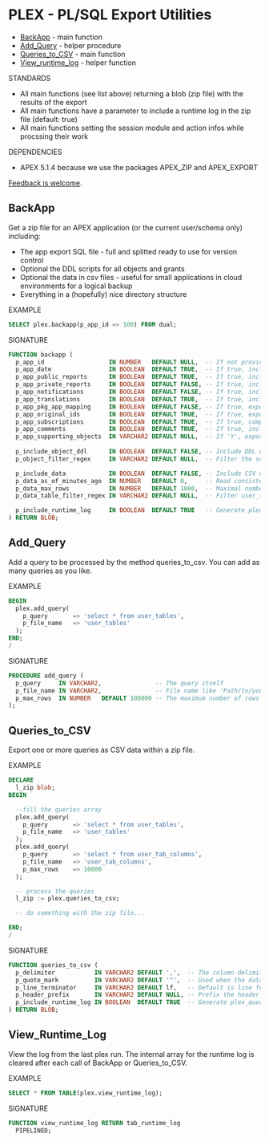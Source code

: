 PLEX - PL/SQL Export Utilities
==============================

- [BackApp](#backapp) - main function
- [Add_Query](#add_query) - helper procedure
- [Queries_to_CSV](#queries_to_csv) - main function
- [View_runtime_log](#view_runtime_log) - helper function

STANDARDS

- All main functions (see list above) returning a blob (zip file) with the results of the export
- All main functions have a parameter to include a runtime log in the zip file (default: true)
- All main functions setting the session module and action infos while procssing their work

DEPENDENCIES

- APEX 5.1.4 because we use the packages APEX_ZIP and APEX_EXPORT

[Feedback is welcome](https://github.com/ogobrecht/plex/issues/new).


BackApp
-------

Get a zip file for an APEX application (or the current user/schema only) including:

- The app export SQL file - full and splitted ready to use for version control
- Optional the DDL scripts for all objects and grants
- Optional the data in csv files - useful for small applications in cloud environments for a logical backup
- Everything in a (hopefully) nice directory structure

EXAMPLE

```sql
SELECT plex.backapp(p_app_id => 100) FROM dual;
```

SIGNATURE

```sql
FUNCTION backapp (
  p_app_id                  IN NUMBER   DEFAULT NULL,  -- If not provided we simply skip the APEX app export.
  p_app_date                IN BOOLEAN  DEFAULT TRUE,  -- If true, include export date and time in the result.
  p_app_public_reports      IN BOOLEAN  DEFAULT TRUE,  -- If true, include public reports that a user saved.
  p_app_private_reports     IN BOOLEAN  DEFAULT FALSE, -- If true, include private reports that a user saved.
  p_app_notifications       IN BOOLEAN  DEFAULT FALSE, -- If true, include report notifications.
  p_app_translations        IN BOOLEAN  DEFAULT TRUE,  -- If true, include application translation mappings and all text from the translation repository.
  p_app_pkg_app_mapping     IN BOOLEAN  DEFAULT FALSE, -- If true, export installed packaged applications with references to the packaged application definition. If FALSE, export them as normal applications.
  p_app_original_ids        IN BOOLEAN  DEFAULT TRUE,  -- If true, export with the IDs as they were when the application was imported.
  p_app_subscriptions       IN BOOLEAN  DEFAULT TRUE,  -- If true, components contain subscription references.
  p_app_comments            IN BOOLEAN  DEFAULT TRUE,  -- If true, include developer comments.
  p_app_supporting_objects  IN VARCHAR2 DEFAULT NULL,  -- If 'Y', export supporting objects. If 'I', automatically install on import. If 'N', do not export supporting objects. If null, the application's include in export deployment value is used.
  
  p_include_object_ddl      IN BOOLEAN  DEFAULT FALSE, -- Include DDL of current user/schema and all its objects.
  p_object_filter_regex     IN VARCHAR2 DEFAULT NULL,  -- Filter the schema objects with the provided object prefix.

  p_include_data            IN BOOLEAN  DEFAULT FALSE, -- Include CSV data of each table.
  p_data_as_of_minutes_ago  IN NUMBER   DEFAULT 0,     -- Read consistent data with the resulting timestamp(SCN).
  p_data_max_rows           IN NUMBER   DEFAULT 1000,  -- Maximal number of rows per table.
  p_data_table_filter_regex IN VARCHAR2 DEFAULT NULL,  -- Filter user_tables with the given regular expression.

  p_include_runtime_log     IN BOOLEAN  DEFAULT TRUE   -- Generate plex_backapp_log.md in the root of the zip file.
) RETURN BLOB;
```


Add_Query
---------

Add a query to be processed by the method queries_to_csv. You can add as many queries as you like.

EXAMPLE

```sql
BEGIN
  plex.add_query(
    p_query       => 'select * from user_tables',
    p_file_name   => 'user_tables'
  );
END;
/
```

SIGNATURE

```sql
PROCEDURE add_query (
  p_query     IN VARCHAR2,               -- The query itself
  p_file_name IN VARCHAR2,               -- File name like 'Path/to/your/file-name-without-extension'.
  p_max_rows  IN NUMBER   DEFAULT 100000 -- The maximum number of rows to be included in your file.
);
```


Queries_to_CSV
--------------

Export one or more queries as CSV data within a zip file.

EXAMPLE

```sql
DECLARE
  l_zip blob;
BEGIN

  --fill the queries array
  plex.add_query(
    p_query       => 'select * from user_tables',
    p_file_name   => 'user_tables'
  );
  plex.add_query(
    p_query       => 'select * from user_tab_columns',
    p_file_name   => 'user_tab_columns',
    p_max_rows    => 10000
  );

  -- process the queries
  l_zip := plex.queries_to_csv;

  -- do something with the zip file...

END;
/
```

SIGNATURE

```sql
FUNCTION queries_to_csv (
  p_delimiter           IN VARCHAR2 DEFAULT ',',  -- The column delimiter - there is also plex.tab as a helper function.
  p_quote_mark          IN VARCHAR2 DEFAULT '"',  -- Used when the data contains the delimiter character.
  p_line_terminator     IN VARCHAR2 DEFAULT lf,   -- Default is line feed (plex.lf) - there are also plex.crlf and plex.cr as helpers.
  p_header_prefix       IN VARCHAR2 DEFAULT NULL, -- Prefix the header line with this text.
  p_include_runtime_log IN BOOLEAN  DEFAULT TRUE  -- Generate plex_queries_to_csv_log.md in the root of the zip file.
) RETURN BLOB;
```


View_Runtime_Log
----------------

View the log from the last plex run. The internal array for the runtime log is cleared after each call of BackApp or Queries_to_CSV.

EXAMPLE

```sql
SELECT * FROM TABLE(plex.view_runtime_log);
```

SIGNATURE

```sql
FUNCTION view_runtime_log RETURN tab_runtime_log
  PIPELINED;
```
